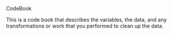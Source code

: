 CodeBook


This is a code book that describes the variables, the data, and any transformations or work that you performed to clean up the data.

